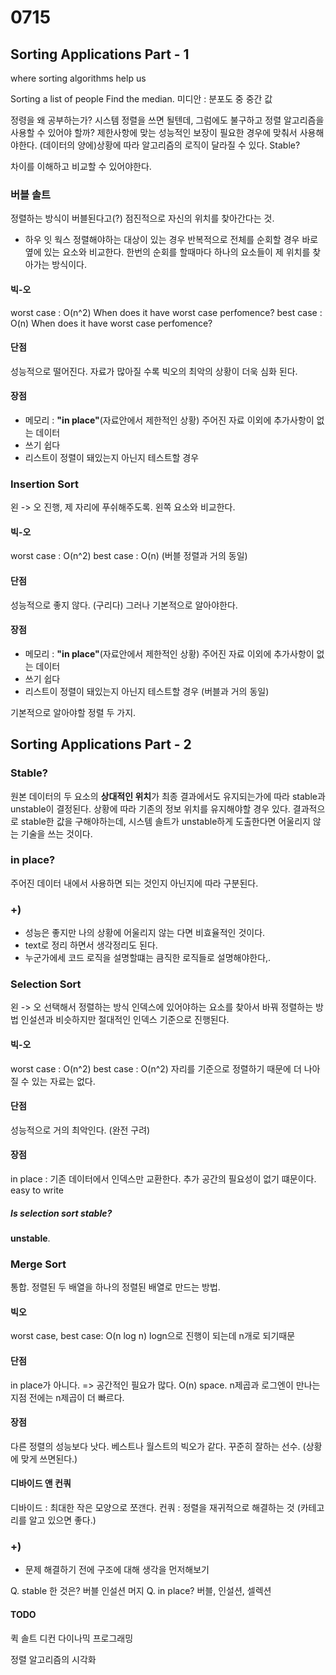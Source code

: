 # 0715
## Sorting Applications Part - 1
where sorting algorithms help us

Sorting a list of people
Find the median.
미디안 : 분포도 중 중간 값

정령을 왜 공부하는가?
시스템 정렬을 쓰면 될텐데, 그럼에도 불구하고 정렬 알고리즘을 사용할 수 있어야 할까?
제한사항에 맞는 성능적인 보장이 필요한 경우에 맞춰서 사용해야한다.
(데이터의 양에)상황에 따라 알고리즘의 로직이 달라질 수 있다.
Stable?

차이를 이해하고 비교할 수 있어야한다.

### 버블 솔트
정렬하는 방식이 버블된다고(?) 점진적으로 자신의 위치를 찾아간다는 것.

- 하우 잇 웍스
정렬해야하는 대상이 있는 경우
반복적으로 전체를 순회할 경우 바로 옆에 있는 요소와 비교한다.
한번의 순회를 할때마다 하나의 요소들이 제 위치를 찾아가는 방식이다.

####  빅-오
worst case : O(n^2) When does it have worst case perfomence?
best case :  O(n) When does it have worst case perfomence?

#### 단점
성능적으로 떨어진다.
자료가 많아질 수록 빅오의 최악의 상황이 더욱 심화 된다.

#### 장점
- 메모리 : **"in place"**(자료안에서 제한적인 상황) 주어진 자료 이외에 추가사항이 없는 데이터
- 쓰기 쉽다 
- 리스트이 정렬이 돼있는지 아닌지 테스트할 경우

### Insertion Sort
왼 -> 오 진행, 제 자리에 푸쉬해주도록. 왼쪽 요소와 비교한다.

####  빅-오
worst case : O(n^2)
best case :  O(n)
(버블 정렬과 거의 동일)

#### 단점
성능적으로 좋지 않다. (구리다) 그러나 기본적으로 알아야한다.

#### 장점
- 메모리 : **"in place"**(자료안에서 제한적인 상황) 주어진 자료 이외에 추가사항이 없는 데이터
- 쓰기 쉽다 
- 리스트이 정렬이 돼있는지 아닌지 테스트할 경우
(버블과 거의 동일)

기본적으로 알아야할 정렬 두 가지.

## Sorting Applications Part - 2
### Stable?
원본 데이터의 두 요소의 **상대적인 위치**가 최종 결과에서도 유지되는가에 따라 stable과 unstable이 결정된다. 상황에 따라 기존의 정보 위치를 유지해야할 경우 있다.
결과적으로 stable한 값을 구해야하는데, 시스템 솔트가 unstable하게 도출한다면 어울리지 않는 기술을 쓰는 것이다.

### in place?
주어진 데이터 내에서 사용하면 되는 것인지 아닌지에 따라 구분된다.

### +)
- 성능은 좋지만 나의 상황에 어울리지 않는 다면 비효율적인 것이다.
- text로 정리 하면서 생각정리도 된다.
- 누군가에세 코드 로직을 설명할떄는 큼직한 로직들로 설명해야한다,.

### Selection Sort
왼 -> 오
선택해서 정렬하는 방식
인덱스에 있어야하는 요소를 찾아서 바꿔 정렬하는 방법
인설션과 비슷하지만 절대적인 인덱스 기준으로 진행된다.

####  빅-오
worst case : O(n^2)
best case :  O(n^2) 자리를 기준으로 정렬하기 때문에 더 나아질 수 있는 자료는 없다.

#### 단점
성능적으로 거의 최악인다. (완전 구려)

#### 장점
in place : 기존 데이터에서 인덱스만 교환한다. 추가 공간의 필요성이 없기 떄문이다.
easy to write
##### Is selection sort stable? 
**unstable**.

### Merge Sort
통합.
정렬된 두 배열을 하나의 정렬된 배열로 만드는 방법.

#### 빅오
worst case, best case: O(n log n) logn으로 진행이 되는데 n개로 되기때문

#### 단점
in place가 아니다. => 공간적인 필요가 많다. O(n) space.
n제곱과 로그엔이 만나는 지점 전에는 n제곱이 더 빠르다.

#### 장점
다른 정렬의 성능보다 낫다. 베스트나 월스트의 빅오가 같다. 
꾸준히 잘하는 선수. (상황에 맞게 쓰면된다.)

#### 디바이드 앤 컨쿼
디바이드 : 최대한 작은 모양으로 쪼갠다.
컨쿼 : 정렬을 재귀적으로 해결하는 것
(카테고리를 알고 있으면 좋다.)

### +)
- 문제 해결하기 전에 구조에 대해 생각을 먼저해보기

Q. stable 한 것은?
버블 인설션 머지
Q. in place?
버블, 인설션, 셀렉션

#### TODO
퀵 솔트
디컨
다이나믹 프로그래밍

정렬 알고리즘의 시각화
